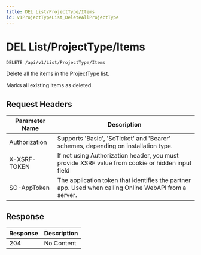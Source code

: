 ```yaml
---
title: DEL List/ProjectType/Items
id: v1ProjectTypeList_DeleteAllProjectType
---
```


# DEL List/ProjectType/Items

```http
DELETE /api/v1/List/ProjectType/Items
```

Delete all the items in the ProjectType list.

Marks all existing items as deleted.






## Request Headers

| Parameter Name | Description |
|----------------|-------------|
| Authorization  | Supports 'Basic', 'SoTicket' and 'Bearer' schemes, depending on installation type. |
| X-XSRF-TOKEN   | If not using Authorization header, you must provide XSRF value from cookie or hidden input field |
| SO-AppToken | The application token that identifies the partner app. Used when calling Online WebAPI from a server. |


## Response


| Response | Description |
|----------------|-------------|
| 204 | No Content |